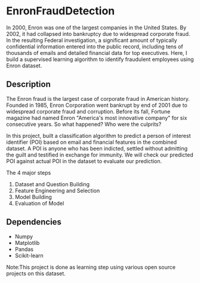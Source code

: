 # EnronFraudDetection

In 2000, Enron was one of the largest companies in the United States. By 2002, it had collapsed into bankruptcy due to widespread corporate fraud. In the resulting Federal investigation, a significant amount of typically confidential information entered into the public record, including tens of thousands of emails and detailed financial data for top executives. Here, I build a supervised learning algorithm to identify fraudulent employees using Enron dataset.

## Description

The Enron fraud is the largest case of corporate fraud in American history. Founded in 1985, Enron Corporation went bankrupt by end of 2001 due to widespread corporate fraud and corruption. Before its fall, Fortune magazine had named Enron "America's most innovative company" for six consecutive years. So what happened? Who were the culprits?

In this project, built a classification algorithm to predict a person of interest identifier (POI) based on email and financial features in the combined dataset. A POI is anyone who has been indicted, settled without admitting the guilt and testified in exchange for immunity. We will check our predicted POI against actual POI in the dataset to evaluate our prediction.

The 4 major steps
1. Dataset and Question Building
2. Feature Engineering and Selection
3. Model Building
4. Evaluation of Model

## Dependencies
- Numpy
- Matplotlib
- Pandas
- Scikit-learn

Note:This project is done as learning step using various open source projects on this dataset.
